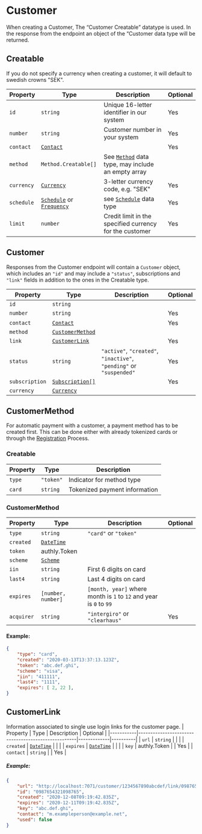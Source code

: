 # Customer

When creating a Customer, The “Customer Creatable” datatype is used. In the response from the endpoint an object of the “Customer data type will be returned.

## Creatable
If you do not specify a currency when creating a customer, it will default to swedish crowns "SEK". 

| Property   | Type                                                                                     | Description                                                           | Optional |
|------------|------------------------------------------------------------------------------------------|-----------------------------------------------------------------------|----------|
| `id`       | `string`                                                                                 | Unique 16-letter identifier in our system                             | Yes      |
| `number`   | `string`                                                                                 | Customer number in your system                                        | Yes      |
| `contact`  | [`Contact`](../acquiring/reference.html#contact)                                         |                                                                       | Yes      |
| `method`   | `Method.Creatable[]`                                                                     | See [`Method`](#customermethod) data type, may include an empty array |          |
| `currency` | [`Currency`](../acquiring/reference.html#currency)                                       | 3-letter currency code, e.g. "SEK"                                    | Yes      |
| `schedule` | [`Schedule`](./subscription.html#scheme) or [`Frequency`](./subscription.html#frequency) | see [`Schedule`](./subscription.html#scheme) data type                | Yes      |
| `limit`    | `number`                                                                                 | Credit limit in the specified currency for the customer               | Yes      |

## Customer
Responses from the Customer endpoint will contain a `Customer` object, which includes an `"id"` and may include a `"status"`, subscriptions and `"link"` fields in addition to the ones in the Creatable type. 

| Property       | Type                                                 | Description                                                         | Optional |
|----------------|------------------------------------------------------|---------------------------------------------------------------------|----------|
| `id`           | `string`                                             |                                                                     |          |
| `number`       | `string`                                             |                                                                     | Yes      |
| `contact`      | [`Contact`](../acquiring/reference.html#contact)     |                                                                     | Yes      |
| `method`       | [`CustomerMethod`](#customermethod)                  |                                                                     |          |
| `link`         | [`CustomerLink`](#customerlink)                      |                                                                     | Yes      |
| `status`       | `string`                                             | `"active"`, `"created"`, `"inactive"`, `"pending"` or `"suspended"` | Yes      |
| `subscription` | [`Subscription[]`](./subscription.html#subscription) |                                                                     | Yes      |
| `currency`     | [`Currency`](../acquiring/reference.html#currency)   |                                                                     |          |

## CustomerMethod
For automatic payment with a customer, a payment method has to be created first. 
This can be done either with already tokenized cards or through the [Registration](#) Process.
### Creatable
| Property | Type      | Description                   |
|----------|-----------|-------------------------------|
| `type`   | `"token"` | Indicator for method type     |
| `card`   | `string`  | Tokenized payment information |

### CustomerMethod

| Property   | Type                                               | Description                                                        | Optional |
|------------|----------------------------------------------------|--------------------------------------------------------------------|----------|
| `type`     | `string`                                           | `"card"` or `"token"`                                              |          |
| `created`  | [`DateTime`](../acquiring/reference.html#datetime) |                                                                    |          |
| `token`    | authly.Token                                       |                                                                    |          |
| `scheme`   | [`Scheme`](../acquiring/reference.html#scheme)     |                                                                    |          |
| `iin`      | `string`                                           | First 6 digits on card                                             |          |
| `last4`    | `string`                                           | Last 4 digits on card                                              |          |
| `expires`  | `[number, number]`                                 | `[month, year]` where month is `1` to `12` and year is `0` to `99` |          |
| `acquirer` | `string`                                           | `"intergiro"` or `"clearhaus"`                                     | Yes      |
#### Example:
```json
{
    "type": "card",
    "created": "2020-03-13T13:37:13.123Z",
    "token": "abc.def.ghi",
    "scheme": "visa",
    "iin": "411111",
    "last4": "1111",
    "expires": [ 2, 22 ],
}
```

## CustomerLink
Information associated to single use login links for the customer page.
| Property  | Type                                               | Description | Optional |
|-----------|----------------------------------------------------|-------------|----------|
| `url`     | `string`                                           |             |          |
| `created` | [`DateTime`](../acquiring/reference.html#datetime) |             |          |
| `expires` | [`DateTime`](../acquiring/reference.html#datetime) |             |          |
| `key`     | authly.Token                                       |             | Yes      |
| `contact` | `string`                                           |             | Yes      |
##### Example:
```json
{
    "url": "http://localhost:7071/customer/1234567890abcdef/link/0987654321098765",
    "id": "0987654321098765",
    "created": "2020-12-08T09:19:42.835Z",
    "expires": "2020-12-11T09:19:42.835Z",
    "key": "abc.def.ghi",
    "contact": "m.exampleperson@example.net",
    "used": false
}
```
